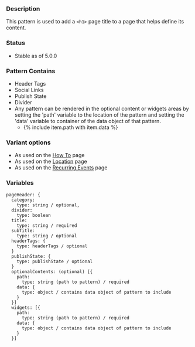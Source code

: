 ### Description
This pattern is used to add a `<h1>` page title to a page that helps define its content.

### Status
* Stable as of 5.0.0

### Pattern Contains
* Header Tags
* Social Links
* Publish State
* Divider
* Any pattern can be rendered in the optional content or widgets areas by setting the 'path' variable to the location of the pattern and setting the 'data' variable to container of the data object of that pattern.  
  * {% include item.path with item.data %}

### Variant options
* As used on the [How To](./?p=organisms-page-header-for-howto) page 
* As used on the [Location](./?p=organisms-page-header-for-location) page 
* As used on the [Recurring Events](./?p=organisms-page-header-for-event) page 


### Variables
~~~
pageHeader: {
  category: 
    type: string / optional,
  divider: 
    type: boolean
  title:
    type: string / required
  subTitle:
    type: string / optional
  headerTags: {
    type: headerTags / optional
  }
  publishState: {
    type: publishState / optional
  }
  optionalContents: (optional) [{
    path:
      type: string (path to pattern) / required
    data: {
      type: object / contains data object of pattern to include
    }
  }]
  widgets: [{
    path:
      type: string (path to pattern) / required
    data: {
      type: object / contains data object of pattern to include
    }
  }]
~~~
